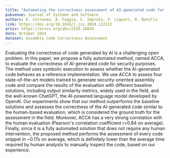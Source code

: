 ```yaml
---
title: "Automating the correctness assessment of AI-generated code for security contexts"
pubvenue: Journal of Systems and Software
authors: D. Cotroneo, A. Foggia, C. Improta, P. Liguori, R. Natella
link: https://doi.org/10.1016/j.jss.2024.112113
arxiv: https://arxiv.org/abs/2310.18834
date: October 2024
dataset: Assembly Code Correctness Assessment
---
```

Evaluating the correctness of code generated by AI is a challenging open problem. In this paper, we propose a fully automated method, named ACCA, to evaluate the correctness of AI-generated code for security purposes. The method uses symbolic execution to assess whether the AI-generated code behaves as a reference implementation. We use ACCA to assess four state-of-the-art models trained to generate security-oriented assembly code and compare the results of the evaluation with different baseline solutions, including output similarity metrics, widely used in the field, and the well-known ChatGPT, the AI-powered language model developed by OpenAI. Our experiments show that our method outperforms the baseline solutions and assesses the correctness of the AI-generated code similar to the human-based evaluation, which is considered the ground truth for the assessment in the field. Moreover, ACCA has a very strong correlation with the human evaluation (Pearson's correlation coefficient r=0.84 on average). Finally, since it is a fully automated solution that does not require any human intervention, the proposed method performs the assessment of every code snippet in ~0.17s on average, which is definitely lower than the average time required by human analysts to manually inspect the code, based on our experience.
